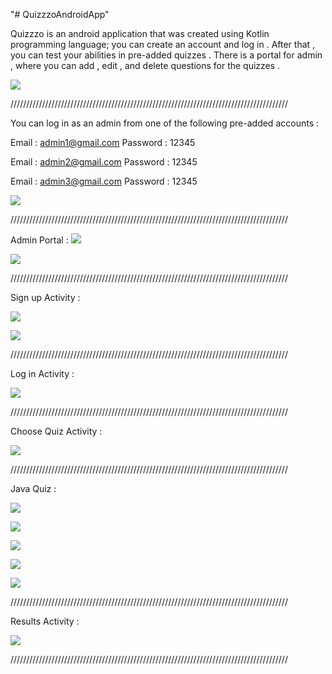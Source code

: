 "# QuizzzoAndroidApp" 

Quizzzo is an android application that was created using Kotlin programming language; you can create an account and log in . After that , you can test your abilities in pre-added quizzes . There is a portal for admin , where you can add , edit , and delete questions for the quizzes .

![](https://github.com/IssamAbdoh/QuizzzoAndroidApp/blob/main/Pictures%20of%20the%20project/Capture0.PNG)

////////////////////////////////////////////////////////////////////////////////////////

You can log in as an admin from one of the following pre-added accounts :

Email : admin1@gmail.com
Password : 12345

Email : admin2@gmail.com
Password : 12345

Email : admin3@gmail.com
Password : 12345

![](https://github.com/IssamAbdoh/QuizzzoAndroidApp/blob/main/Pictures%20of%20the%20project/Capture1.PNG)

////////////////////////////////////////////////////////////////////////////////////////

Admin Portal :
![](https://github.com/IssamAbdoh/QuizzzoAndroidApp/blob/main/Pictures%20of%20the%20project/Capture2.PNG)

![](https://github.com/IssamAbdoh/QuizzzoAndroidApp/blob/main/Pictures%20of%20the%20project/Capture3.PNG)

////////////////////////////////////////////////////////////////////////////////////////

Sign up Activity :

![](https://github.com/IssamAbdoh/QuizzzoAndroidApp/blob/main/Pictures%20of%20the%20project/Capture4.PNG)

![](https://github.com/IssamAbdoh/QuizzzoAndroidApp/blob/main/Pictures%20of%20the%20project/Capture5.PNG)

////////////////////////////////////////////////////////////////////////////////////////

Log in Activity :

![](https://github.com/IssamAbdoh/QuizzzoAndroidApp/blob/main/Pictures%20of%20the%20project/Capture6.PNG)

////////////////////////////////////////////////////////////////////////////////////////

Choose Quiz Activity :

![](https://github.com/IssamAbdoh/QuizzzoAndroidApp/blob/main/Pictures%20of%20the%20project/Capture7.PNG)

////////////////////////////////////////////////////////////////////////////////////////

Java Quiz :

![](https://github.com/IssamAbdoh/QuizzzoAndroidApp/blob/main/Pictures%20of%20the%20project/Capture8.PNG)

![](https://github.com/IssamAbdoh/QuizzzoAndroidApp/blob/main/Pictures%20of%20the%20project/Capture9.PNG)

![](https://github.com/IssamAbdoh/QuizzzoAndroidApp/blob/main/Pictures%20of%20the%20project/Capture10.PNG)

![](https://github.com/IssamAbdoh/QuizzzoAndroidApp/blob/main/Pictures%20of%20the%20project/Capture11.PNG)

![](https://github.com/IssamAbdoh/QuizzzoAndroidApp/blob/main/Pictures%20of%20the%20project/Capture12.PNG)

////////////////////////////////////////////////////////////////////////////////////////

Results Activity :

![](https://github.com/IssamAbdoh/QuizzzoAndroidApp/blob/main/Pictures%20of%20the%20project/Capture13.PNG)

////////////////////////////////////////////////////////////////////////////////////////
